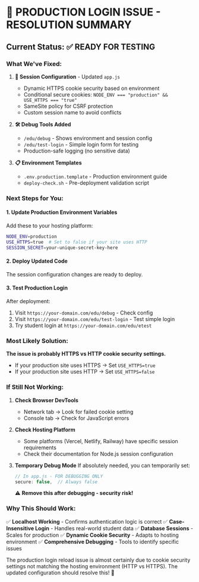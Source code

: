 # 🎯 PRODUCTION LOGIN ISSUE - RESOLUTION SUMMARY

## Current Status: ✅ READY FOR TESTING

### What We've Fixed:

1. **🔐 Session Configuration** - Updated `app.js`

   - Dynamic HTTPS cookie security based on environment
   - Conditional secure cookies: `NODE_ENV === "production" && USE_HTTPS === "true"`
   - SameSite policy for CSRF protection
   - Custom session name to avoid conflicts

2. **🛠️ Debug Tools Added**

   - `/edu/debug` - Shows environment and session config
   - `/edu/test-login` - Simple login form for testing
   - Production-safe logging (no sensitive data)

3. **📋 Environment Templates**
   - `.env.production.template` - Production environment guide
   - `deploy-check.sh` - Pre-deployment validation script

### Next Steps for You:

#### 1. **Update Production Environment Variables**

Add these to your hosting platform:

```bash
NODE_ENV=production
USE_HTTPS=true  # Set to false if your site uses HTTP
SESSION_SECRET=your-unique-secret-key-here
```

#### 2. **Deploy Updated Code**

The session configuration changes are ready to deploy.

#### 3. **Test Production Login**

After deployment:

1. Visit `https://your-domain.com/edu/debug` - Check config
2. Visit `https://your-domain.com/edu/test-login` - Test simple login
3. Try student login at `https://your-domain.com/edu/etest`

### Most Likely Solution:

**The issue is probably HTTPS vs HTTP cookie security settings.**

- If your production site uses HTTPS → Set `USE_HTTPS=true`
- If your production site uses HTTP → Set `USE_HTTPS=false`

### If Still Not Working:

1. **Check Browser DevTools**

   - Network tab → Look for failed cookie setting
   - Console tab → Check for JavaScript errors

2. **Check Hosting Platform**

   - Some platforms (Vercel, Netlify, Railway) have specific session requirements
   - Check their documentation for Node.js session configuration

3. **Temporary Debug Mode**
   If absolutely needed, you can temporarily set:
   ```javascript
   // In app.js - FOR DEBUGGING ONLY
   secure: false,  // Always false
   ```
   ⚠️ **Remove this after debugging - security risk!**

### Why This Should Work:

✅ **Localhost Working** - Confirms authentication logic is correct
✅ **Case-Insensitive Login** - Handles real-world student data
✅ **Database Sessions** - Scales for production
✅ **Dynamic Cookie Security** - Adapts to hosting environment
✅ **Comprehensive Debugging** - Tools to identify specific issues

The production login reload issue is almost certainly due to cookie security settings not matching the hosting environment (HTTP vs HTTPS). The updated configuration should resolve this! 🚀
